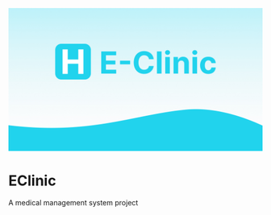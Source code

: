 ![alt](https://github.com/devlotfi/EClinic/blob/main/repository-assets/project-banner.jpg)
# EClinic
 A medical management system project
